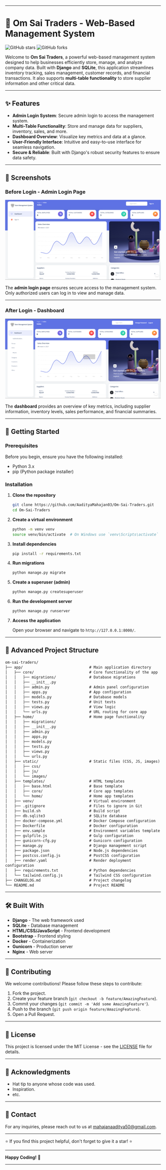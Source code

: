
---

# 🛒 Om Sai Traders - Web-Based Management System

![GitHub stars](https://img.shields.io/github/stars/AadityaMahajan03/om-sai-traders?style=social)
![GitHub forks](https://img.shields.io/github/forks/AadityaMahajan03/om-sai-traders?style=social)

Welcome to **Om Sai Traders**, a powerful web-based management system designed to help businesses efficiently store, manage, and analyze company data. Built with **Django** and **SQLite**, this application streamlines inventory tracking, sales management, customer records, and financial transactions. It also supports **multi-table functionality** to store supplier information and other critical data.

---

## ✨ Features

- **Admin Login System**: Secure admin login to access the management system.
- **Multi-Table Functionality**: Store and manage data for suppliers, inventory, sales, and more.
- **Dashboard Overview**: Visualize key metrics and data at a glance.
- **User-Friendly Interface**: Intuitive and easy-to-use interface for seamless navigation.
- **Secure & Reliable**: Built with Django's robust security features to ensure data safety.

---

## 📸 Screenshots

### Before Login - Admin Login Page
![Admin Login](https://github.com/AadityaMahajan03/Om-Sai-Traders/blob/b552f19e06bf719a7b9aa6712b383d4f0d876aa8/Om%20Sai%20Traders%20Web%20App/app/dashboard.png)

The **admin login page** ensures secure access to the management system. Only authorized users can log in to view and manage data.

---

### After Login - Dashboard
![Dashboard](https://github.com/AadityaMahajan03/Om-Sai-Traders/blob/b552f19e06bf719a7b9aa6712b383d4f0d876aa8/Om%20Sai%20Traders%20Web%20App/app/dashboard2.png)

The **dashboard** provides an overview of key metrics, including supplier information, inventory levels, sales performance, and financial summaries.

---

## 🚀 Getting Started

### Prerequisites

Before you begin, ensure you have the following installed:

- Python 3.x
- pip (Python package installer)

### Installation

1. **Clone the repository**

   ```bash
   git clone https://github.com/AadityaMahajan03/Om-Sai-Traders.git
   cd Om-Sai-Traders
   ```

2. **Create a virtual environment**

   ```bash
   python -m venv venv
   source venv/bin/activate  # On Windows use `venv\Scripts\activate`
   ```

3. **Install dependencies**

   ```bash
   pip install -r requirements.txt
   ```

4. **Run migrations**

   ```bash
   python manage.py migrate
   ```

5. **Create a superuser (admin)**

   ```bash
   python manage.py createsuperuser
   ```

6. **Run the development server**

   ```bash
   python manage.py runserver
   ```

7. **Access the application**

   Open your browser and navigate to `http://127.0.0.1:8000/`.

---

## 📂 Advanced Project Structure

```
om-sai-traders/
├── app/                              # Main application directory
│   ├── core/                         # Core functionality of the app
│   │   ├── migrations/               # Database migrations
│   │   ├── __init__.py
│   │   ├── admin.py                  # Admin panel configuration
│   │   ├── apps.py                   # App configuration
│   │   ├── models.py                 # Database models
│   │   ├── tests.py                  # Unit tests
│   │   ├── views.py                  # View logic
│   │   └── urls.py                   # URL routing for core app
│   ├── home/                         # Home page functionality
│   │   ├── migrations/
│   │   ├── __init__.py
│   │   ├── admin.py
│   │   ├── apps.py
│   │   ├── models.py
│   │   ├── tests.py
│   │   ├── views.py
│   │   └── urls.py
│   ├── static/                       # Static files (CSS, JS, images)
│   │   ├── css/
│   │   ├── js/
│   │   └── images/
│   ├── templates/                    # HTML templates
│   │   ├── base.html                 # Base template
│   │   ├── core/                     # Core app templates
│   │   └── home/                     # Home app templates
│   ├── venv/                         # Virtual environment
│   ├── .gitignore                    # Files to ignore in Git
│   ├── build.sh                      # Build script
│   ├── db.sqlite3                    # SQLite database
│   ├── docker-compose.yml            # Docker Compose configuration
│   ├── Dockerfile                    # Docker configuration
│   ├── env.sample                    # Environment variables template
│   ├── gulpfile.js                   # Gulp configuration
│   ├── gunicorn-cfg.py               # Gunicorn configuration
│   ├── manage.py                     # Django management script
│   ├── package.json                  # Node.js dependencies
│   ├── postcss.config.js             # PostCSS configuration
│   ├── render.yaml                   # Render deployment configuration
│   ├── requirements.txt              # Python dependencies
│   └── tailwind.config.js            # Tailwind CSS configuration
├── CHANGELOG.md                      # Project changelog
└── README.md                         # Project README
```

---

## 🛠️ Built With

- **Django** - The web framework used
- **SQLite** - Database management
- **HTML/CSS/JavaScript** - Frontend development
- **Bootstrap** - Frontend styling
- **Docker** - Containerization
- **Gunicorn** - Production server
- **Nginx** - Web server

---

## 🤝 Contributing

We welcome contributions! Please follow these steps to contribute:

1. Fork the project.
2. Create your feature branch (`git checkout -b feature/AmazingFeature`).
3. Commit your changes (`git commit -m 'Add some AmazingFeature'`).
4. Push to the branch (`git push origin feature/AmazingFeature`).
5. Open a Pull Request.

---

## 📄 License

This project is licensed under the MIT License - see the [LICENSE](LICENSE) file for details.

---

## 🙏 Acknowledgments

- Hat tip to anyone whose code was used.
- Inspiration.
- etc.

---

## 📧 Contact

For any inquiries, please reach out to us at [mahajanaaditya50@gmail.com](mailto:mahajanaaditya50@gmail.com).

---

⭐️ If you find this project helpful, don't forget to give it a star! ⭐️

---

**Happy Coding!** 🚀

---

